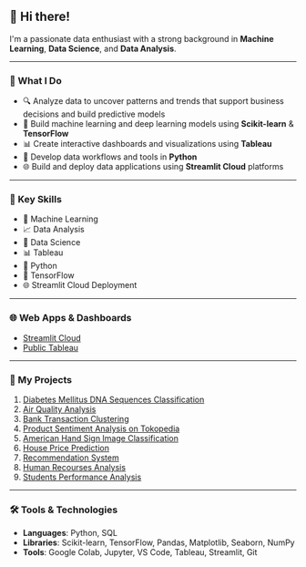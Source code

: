 ## 👋 Hi there!
I'm a passionate data enthusiast with a strong background in **Machine Learning**, **Data Science**, and **Data Analysis**. 

---

### 🚀 What I Do
- 🔍 Analyze data to uncover patterns and trends that support business decisions and build predictive models
- 🤖 Build machine learning and deep learning models using **Scikit-learn** & **TensorFlow**  
- 📊 Create interactive dashboards and visualizations using **Tableau**  
- 🐍 Develop data workflows and tools in **Python**  
- 🌐 Build and deploy data applications using **Streamlit Cloud** platforms


---

### 🌟 Key Skills
- 🧠 Machine Learning  
- 📈 Data Analysis  
- 🧪 Data Science  
- 📊 Tableau  
- 🐍 Python  
- 🔬 TensorFlow  
- 🌐 Streamlit Cloud Deployment
  
---

### 🌐 Web Apps & Dashboards
- [Streamlit Cloud](https://share.streamlit.io/user/mkarmand)  
- [Public Tableau](https://public.tableau.com/app/profile/muhammad.armand7202/)

---

### 📂 My Projects

1. [Diabetes Mellitus DNA Sequences Classification](https://github.com/mkarmand/Diabetes-Mellitus-DNA-Sequences)  
2. [Air Quality Analysis](https://github.com/mkarmand/Air-Quality-Analysis)  
3. [Bank Transaction Clustering](https://github.com/mkarmand/Bank-Transaction)  
4. [Product Sentiment Analysis on Tokopedia](https://github.com/mkarmand/Product-Sentiment-Analysis-on-Tokopedia)
5. [American Hand Sign Image Classification](https://github.com/mkarmand/)
6. [House Price Prediction](https://github.com/MKarmand/House-Price-Prediction)
7. [Recommendation System](https://github.com/mkarmand/Recommendation-System)
8. [Human Recourses Analysis](https://github.com/mkarmand/Human-Resources)
9. [Students Performance Analysis](https://github.com/mkarmand/Students-Performance)

---

### 🛠️ Tools & Technologies
- **Languages**: Python, SQL  
- **Libraries**: Scikit-learn, TensorFlow, Pandas, Matplotlib, Seaborn, NumPy
- **Tools**: Google Colab, Jupyter, VS Code, Tableau, Streamlit, Git 
